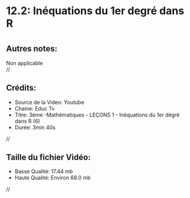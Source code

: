 
12.2: Inéquations du 1er degré dans R
=====================================

# 

## Autres notes:


Non applicable  
//
## **Crédits:**

- Source de la Video: Youtube
- Chaine: Educ Tv
- Titre: 3ème -Mathématiques - LEÇONS 1 - Inéquations  du 1er dégré dans R (6)
- Durée: 3min 40s
  
//
## Taille du fichier Vidéo:

- Basse Qualité: 17.44 mb
- Haute Qualité: Environ 68.0 mb
  
//